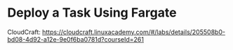 # Deploy a Task Using Fargate

CloudCraft: <https://cloudcraft.linuxacademy.com/#/labs/details/205508b0-bd08-4d92-a12e-9e0f6ba0781d?courseId=261>